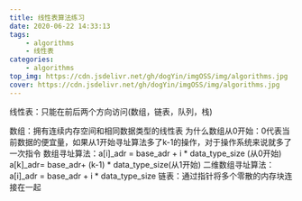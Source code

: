 ```yaml
---
title: 线性表算法练习
date: 2020-06-22 14:33:13
tags:
    - algorithms
    - 线性表
categories:
    - algorithms
top_img: https://cdn.jsdelivr.net/gh/dogYin/imgOSS/img/algorithms.jpg
cover: https://cdn.jsdelivr.net/gh/dogYin/imgOSS/img/algorithms.jpg
---
```

线性表：只能在前后两个方向访问(数组，链表，队列，栈)

数组：拥有连续内存空间和相同数据类型的线性表
为什么数组从0开始：0代表当前数据的便宜量，如果从1开始寻址算法多了k-1的操作，对于操作系统来说就多了一次指令
数组寻址算法：a[i]_adr = base_adr + i * data_type_size (从0开始)
              a[k]_adr= base_adr+ (k-1) * data_type_size(从1开始)
二维数组寻址算法：a[i]_adr = base_adr + i * data_type_size 
链表：通过指针将多个零散的内存块连接在一起